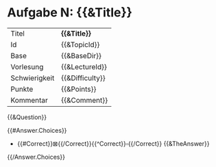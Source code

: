 # Aufgabe N: {{&Title}}

|               |                |
|---------------|----------------|
| Titel         | **{{&Title}}**  |
| Id            | {{&TopicId}}    |
| Base          | {{&BaseDir}}    |
| Vorlesung     | {{&LectureId}}  |
| Schwierigkeit | {{&Difficulty}} |
| Punkte        | {{&Points}}     |
| Kommentar     | {{&Comment}}    |

{{&Question}}

{{\#Answer.Choices}}

-   {{\#Correct}}$\boxtimes${{/Correct}}{{\^Correct}}$\square${{/Correct}} {{&TheAnswer}}

{{/Answer.Choices}}
